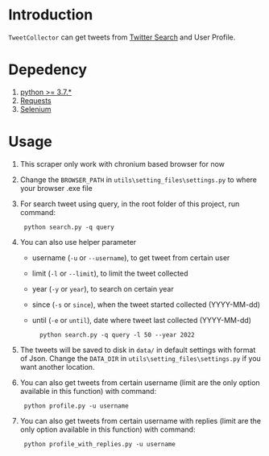 # Introduction #
`TweetCollector` can get tweets from [Twitter Search](https://twitter.com/explore) and User Profile.

# Depedency #
1. [python >= 3.7.*](https://www.python.org/)
1. [Requests](https://docs.python-requests.org/en/latest/)
1. [Selenium](https://selenium-python.readthedocs.io/)


# Usage #

1. This scraper only work with chronium based browser for now
1. Change the `BROWSER_PATH` in `utils\setting_files\settings.py` to where your browser .exe file

1. For search tweet using query, in the root folder of this project, run command: 

		python search.py -q query

1. You can also use helper parameter
    - username (`-u` or `--username`), to get tweet from certain user
    - limit (`-l` or `--limit`), to limit the tweet collected
    - year (`-y` or `year`), to search on certain year
    - since (`-s` or `since`), when the tweet started collected (YYYY-MM-dd)
    - until (`-e` or `until`), date where tweet last collected (YYYY-MM-dd)
            
            python search.py -q query -l 50 --year 2022

1. The tweets will be saved to disk in `data/` in default settings with format of Json. Change the `DATA_DIR` in `utils\setting_files\settings.py` if you want another location.

1. You can also get tweets from certain username (limit are the only option available in this function) with command:

        python profile.py -u username

1. You can also get tweets from certain username with replies (limit are the only option available in this function) with command:

        python profile_with_replies.py -u username
